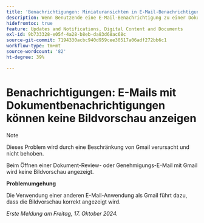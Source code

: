 ```yaml
---
title: 'Benachrichtigungen: Miniaturansichten in E-Mail-Benachrichtigungen sind nicht sichtbar'
description: Wenn Benutzende eine E-Mail-Benachrichtigung zu einer Dokumentgenehmigung anzeigen, wird die Miniaturansicht des Dokuments nicht in der E-Mail angezeigt.
hidefromtoc: true
feature: Updates and Notifications, Digital Content and Documents
exl-id: 9b733328-e05f-4a28-b8eb-da83d68ac68c
source-git-commit: 7194330acbc940d959cee30517a06adf272bb6c1
workflow-type: tm+mt
source-wordcount: '82'
ht-degree: 39%

---
```


# Benachrichtigungen: E-Mails mit Dokumentbenachrichtigungen können keine Bildvorschau anzeigen

>[!NOTE]
>
>Dieses Problem wird durch eine Beschränkung von Gmail verursacht und nicht behoben.

Beim Öffnen einer Dokument-Review- oder Genehmigungs-E-Mail mit Gmail wird keine Bildvorschau angezeigt.

**Problemumgehung**

Die Verwendung einer anderen E-Mail-Anwendung als Gmail führt dazu, dass die Bildvorschau korrekt angezeigt wird.

_Erste Meldung am Freitag, 17. Oktober 2024._
